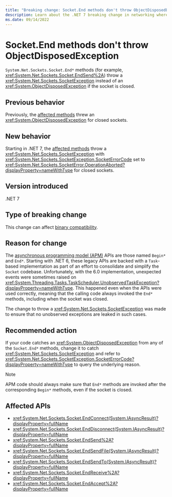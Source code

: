 ```yaml
---
title: "Breaking change: Socket.End methods don't throw ObjectDisposedException"
description: Learn about the .NET 7 breaking change in networking where Socket.End methods no longer throw ObjectDisposedException when the socket is closed.
ms.date: 09/14/2022
---
```

# Socket.End methods don't throw ObjectDisposedException

`System.Net.Sockets.Socket.End*` methods (for example, <xref:System.Net.Sockets.Socket.EndSend%2A>) throw a <xref:System.Net.Sockets.SocketException> instead of an <xref:System.ObjectDisposedException> if the socket is closed.

## Previous behavior

Previously, the [affected methods](#affected-apis) threw an <xref:System.ObjectDisposedException> for closed sockets.

## New behavior

Starting in .NET 7, the [affected methods](#affected-apis) throw a <xref:System.Net.Sockets.SocketException> with <xref:System.Net.Sockets.SocketException.SocketErrorCode> set to <xref:System.Net.Sockets.SocketError.OperationAborted?displayProperty=nameWithType> for closed sockets.

## Version introduced

.NET 7

## Type of breaking change

This change can affect [binary compatibility](../../categories.md#binary-compatibility).

## Reason for change

The [asynchronous programming model (APM)](../../../../standard/asynchronous-programming-patterns/asynchronous-programming-model-apm.md) APIs are those named `Begin*` and `End*`. Starting with .NET 6, these legacy APIs are backed with a `Task`-based implementation as part of an effort to consolidate and simplify the `Socket` codebase. Unfortunately, with the 6.0 implementation, unexpected events were sometimes raised on <xref:System.Threading.Tasks.TaskScheduler.UnobservedTaskException?displayProperty=nameWithType>. This happened even when the APIs were used correctly, meaning that the calling code always invoked the `End*` methods, including when the socket was closed.

The change to throw a <xref:System.Net.Sockets.SocketException> was made to ensure that no unobserved exceptions are leaked in such cases.

## Recommended action

If your code catches an <xref:System.ObjectDisposedException> from any of the `Socket.End*` methods, change it to catch <xref:System.Net.Sockets.SocketException> and refer to <xref:System.Net.Sockets.SocketException.SocketErrorCode?displayProperty=nameWithType> to query the underlying reason.

> [!NOTE]
> APM code should always make sure that `End*` methods are invoked after the corresponding `Begin*` methods, even if the socket is closed.

## Affected APIs

- <xref:System.Net.Sockets.Socket.EndConnect(System.IAsyncResult)?displayProperty=fullName>
- <xref:System.Net.Sockets.Socket.EndDisconnect(System.IAsyncResult)?displayProperty=fullName>
- <xref:System.Net.Sockets.Socket.EndSend%2A?displayProperty=fullName>
- <xref:System.Net.Sockets.Socket.EndSendFile(System.IAsyncResult)?displayProperty=fullName>
- <xref:System.Net.Sockets.Socket.EndSendTo(System.IAsyncResult)?displayProperty=fullName>
- <xref:System.Net.Sockets.Socket.EndReceive%2A?displayProperty=fullName>
- <xref:System.Net.Sockets.Socket.EndAccept%2A?displayProperty=fullName>
